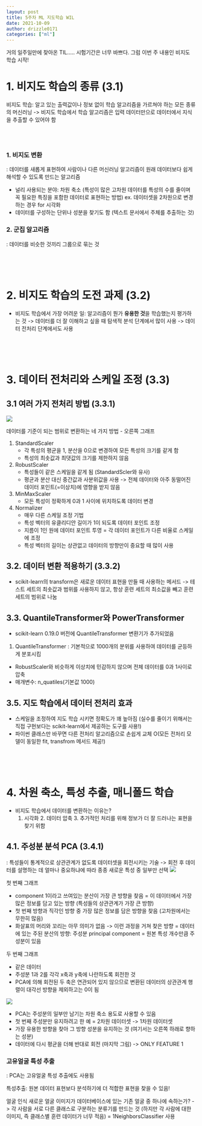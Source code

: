 ```yaml
---
layout: post
title: 5주차 ML 지도학습 WIL
date: 2021-10-09
author: drizzle0171
categories: ["ml"]
---
```


거의 일주일만에 찾아온 TIL.....
시험기간은 너무 바쁘다.
그럼 이번 주 내용인 비지도 학습 시작!

# 1. 비지도 학습의 종류 (3.1)
비지도 학습: 알고 있는 출력값이나 정보 없이 학습 알고리즘을 가르쳐야 하는 모든 종류의 머신러닝
-> 비지도 학습에서 학습 알고리즘은 입력 데이터만으로 데이터에서 지식을 추출할 수 있어야 함

<br>
<br>

### 1. 비지도 변환

: 데이터를 새롭게 표현하여 사람이나 다른 머신러닝 알고리즘이 원래 데이터보다 쉽게 해석할 수 있도록 만드는 알고리즘

- 널리 사용되는 분야: 차원 축소 (특성이 많은 고차원 데이터를 특성의 수를 줄이며 꼭 필요한 특징을 포함한 데이터로 표현하는 방법) 
ex. 데이터셋을 2차원으로 변경하는 경우 for 시각화
-  데이터를 구성하는 단위나 성분을 찾기도 함 (텍스트 문서에서 주체를 추출하는 것)

### 2. 군집 알고리즘
: 데이터를 비슷한 것끼리 그룹으로 묶는 것

<br>
<br>
<br>

# 2. 비지도 학습의 도전 과제 (3.2)

- 비지도 학습에서 가장 어려운 일: 알고리즘이 뭔가 **유용한 것**을 학습했는지 평가하는 것
-> 데이터를 더 잘 이해하고 싶을 때 탐색적 분석 단계에서 많이 사용
-> 데이터 전처리 단계에서도 사용

<br>
<br>
<br>

# 3. 데이터 전처리와 스케일 조정 (3.3)
## 3.1 여러 가지 전처리 방법 (3.3.1)
![](https://images.velog.io/images/drizzle0171/post/b2f7247d-876e-436a-84d6-aca40863ce64/image.png)

데이터를 기준이 되는 범위로 변환하는 네 가지 방법 - 오른쪽 그래프

1. StandardScaler
	- 각 특성의 평균을 1, 분산을 0으로 변경하여 모든 특성의 크기를 같게 함
	- 특성의 최솟값과 최댓값의 크기를 제한하지 않음
2. RobustScaler
	- 특성들이 같은 스케일을 같게 됨 (StandardScler와 유사)
    - 평균과 분산 대신 중간값과 사분위값을 사용
   		-> 전체 데이터와 아주 동떨어진 데이터 포인트(=이상치)에 영향을 받지 않음
3. MinMaxScaler
	- 모든 특성이 정확하게 0과 1 사이에 위치하도록 데이터 변경
4. Normalizer
	- 매우 다른 스케일 조정 기법
    - 특성 벡터의 유클리디안 길이가 1이 되도록 데이터 포인트 조정
    - 지름이 1인 원에 데이터 포인트 투영 = 각 데이터 포인트가 다른 비율로 스케일에 조정
    - 특성 벡터의 길이는 상관없고 데이터의 방향만이 중요할 때 많이 사용

## 3.2. 데이터 변환 적용하기 (3.3.2)
- scikit-learn의 transform은 새로운 데이터 표현을 만들 때 사용하는 메서드
 	-> 테스트 세트의 최솟값과 범위를 사용하지 않고, 항상 훈련 세트의 최소값을 빼고 훈련 세트의 범위로 나눔
    
## 3.3. QuantileTransformer와 PowerTransformer
- scikit-learn 0.19.0 버전에 QuantileTransformer 변환기가 추가되었음


1. QuantileTransformer
: 기본적으로 1000개의 분위를 사용하여 데이터를 균등하게 분포시킴
- RobustScaler와 비슷하게 이상치에 민감하지 않으며 전체 데이터를 0과 1사이로 압축
- 매개변수: n_quatiles(기본값 1000)

## 3.5. 지도 학습에서 데이터 전처리 효과
- 스케일을 조정하여 지도 학습 시키면 정확도가 꽤 높아짐
	(실수를 줄이기 위해서는 직접 구현보다는 scikit-learn에서 제공하는 도구를 사용!)
- 파이썬 클래스만 바꾸면 다른 전처리 알고리즘으로 손쉽게 교체 O(모든 전처리 모델이 동일한 fit, transfrom 메서드 제공!)

<br>
<br>
<br>

# 4. 차원 축소, 특성 추출, 매니폴드 학습
- 비지도 학습에서 데이터를 변환하는 이유는?
	1. 시각화
    	2. 데이터 압축
        3. 추가적인 처리를 위해 정보가 더 잘 드러나는 표현을 찾기 위함
        
     
## 4.1. 주성분 분석 PCA (3.4.1)
: 특성들이 통계적으로 상관관계가 없도록 데이터셋을 회전시키는 기술 -> 회전 후 데이터를 설명하는 데 얼마나 중요하냐에 따라 종종 새로운 특성 중 일부만 선택
![](https://images.velog.io/images/drizzle0171/post/f36f9086-b6ae-4ad3-afd3-f6460f984399/image.png)

첫 번째 그래프
- component 1이라고 쓰여있는 분산이 가장 큰 방향을 찾음 = 이 데이터에서 가장 많은 정보를 담고 있는 방향 (특성들의 상관관계가 가장 큰 방향)
- 첫 번째 방향과 직각인 방향 중 가장 많은 정보를 담은 방향을 찾음 (고차원에서는 무한히 많음)
- 화살표의 머리와 꼬리는 아무 의미가 없음
-> 이런 과정을 거쳐 찾은 방향 = 데이터에 있는 주된 분산의 방향: 주성분 principal component = 원본 특성 개수만큼 주성분이 있음

 두 번째 그래프
- 같은 데이터
- 주성분 1과 2를 각각 x축과 y축에 나란하도록 회전한 것
- PCA에 의해 회전된 두 축은 연관되어 있지 않으므로 변환된 데이터의 상관관계 행렬이 대각선 방향을 제외하고는 0이 됨

![](https://images.velog.io/images/drizzle0171/post/7ceca73b-83f0-4021-9e10-08f994f7864a/image.png)


- PCA는 주성분의 일부만 남기는 차원 축소 용도로 사용할 수 있음
- 첫 번째 주성분만 유지하려고 한 예 = 2차원 데이터셋 -> 1차원 데이터셋
- 가장 유용한 방향을 찾아 그 방향 성분을 유지하는 것 (여기서는 오른쪽 하래로 향하는 성분)
- 데이터에 다시 평균을 더해 반대로 회전 (마지막 그림) -> ONLY FEATURE 1

### 고유얼굴 특성 추출
: PCA는 고유얼굴 특성 추출에도 사용됨
 
특성추출: 원본 데이터 표현보다 분석하기에 더 적합한 표현을 찾을 수 있음!

얼굴 인식
새로운 얼굴 이미지가 데이터베이스에 있는 기존 얼굴 중 하나에 속하는가?
-> 각 사람을 서로 다른 클래스로 구분하는 분류기를 만드는 것 (하지만 각 사람에 대한 이미지, 즉 클래스별 훈련 데이터가 너무 적음) = 1NeighborsClassifier 사용